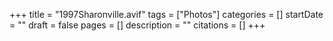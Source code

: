 +++
title = "1997Sharonville.avif"
tags = ["Photos"]
categories = []
startDate = ""
draft = false
pages = []
description = ""
citations = []
+++
